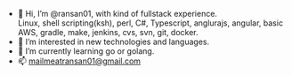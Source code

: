 - 👋 Hi, I’m @ransan01, with kind of fullstack experience.<br/>
     Linux, shell scripting(ksh), perl, C#, Typescript, anglurajs, angular, basic AWS, gradle, make, jenkins, cvs, svn, git, docker.
- 👀 I’m interested in new technologies and languages.
- 🌱 I’m currently learning go or golang.
- 📫 mailmeatransan01@gmail.com
